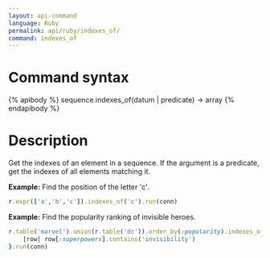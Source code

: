 ```yaml
---
layout: api-command 
language: Ruby
permalink: api/ruby/indexes_of/
command: indexes_of
---
```


# Command syntax #

{% apibody %}
sequence.indexes_of(datum | predicate) &rarr; array
{% endapibody %}

# Description #

Get the indexes of an element in a sequence. If the argument is a predicate, get the indexes of all elements matching it.

__Example:__ Find the position of the letter 'c'.

```rb
r.expr(['a','b','c']).indexes_of('c').run(conn)
```


__Example:__ Find the popularity ranking of invisible heroes.

```rb
r.table('marvel').union(r.table('dc')).order_by(:popularity).indexes_of{
    |row| row[:superpowers].contains('invisibility')
}.run(conn)
```

